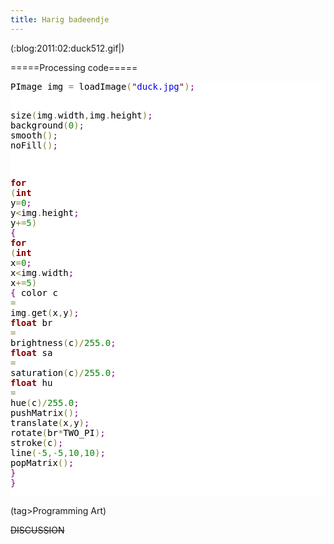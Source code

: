 ```yaml
---
title: Harig badeendje
---
```

(:blog:2011:02:duck512.gif|)

=====Processing code=====
<html>
<pre style='color:#000000;background:#ffffff;'>PImage img <span style='color:#808030; '>=</span> loadImage<span style='color:#808030; '>(</span><span style='color:#800000; '>"</span><span style='color:#0000e6; '>duck.jpg</span><span style='color:#800000; '>"</span><span style='color:#808030; '>)</span><span style='color:#800080; '>;</span>

size<span style='color:#808030; '>(</span>img<span style='color:#808030; '>.</span>width<span style='color:#808030; '>,</span>img<span style='color:#808030; '>.</span>height<span style='color:#808030; '>)</span><span style='color:#800080; '>;</span>
background<span style='color:#808030; '>(</span><span style='color:#008c00; '>0</span><span style='color:#808030; '>)</span><span style='color:#800080; '>;</span>
smooth<span style='color:#808030; '>(</span><span style='color:#808030; '>)</span><span style='color:#800080; '>;</span>
noFill<span style='color:#808030; '>(</span><span style='color:#808030; '>)</span><span style='color:#800080; '>;</span>

<span style='color:#800000; font-weight:bold; '>for</span> <span style='color:#808030; '>(</span><span style='color:#800000; font-weight:bold; '>int</span> y<span style='color:#808030; '>=</span><span style='color:#008c00; '>0</span><span style='color:#800080; '>;</span> y<span style='color:#808030; '>&lt;</span>img<span style='color:#808030; '>.</span>height<span style='color:#800080; '>;</span> y<span style='color:#808030; '>+</span><span style='color:#808030; '>=</span><span style='color:#008c00; '>5</span><span style='color:#808030; '>)</span> <span style='color:#800080; '>{</span>
  <span style='color:#800000; font-weight:bold; '>for</span> <span style='color:#808030; '>(</span><span style='color:#800000; font-weight:bold; '>int</span> x<span style='color:#808030; '>=</span><span style='color:#008c00; '>0</span><span style='color:#800080; '>;</span> x<span style='color:#808030; '>&lt;</span>img<span style='color:#808030; '>.</span>width<span style='color:#800080; '>;</span> x<span style='color:#808030; '>+</span><span style='color:#808030; '>=</span><span style='color:#008c00; '>5</span><span style='color:#808030; '>)</span> <span style='color:#800080; '>{</span>
    color c <span style='color:#808030; '>=</span> img<span style='color:#808030; '>.</span>get<span style='color:#808030; '>(</span>x<span style='color:#808030; '>,</span>y<span style='color:#808030; '>)</span><span style='color:#800080; '>;</span>
    <span style='color:#800000; font-weight:bold; '>float</span> br <span style='color:#808030; '>=</span> brightness<span style='color:#808030; '>(</span>c<span style='color:#808030; '>)</span><span style='color:#808030; '>/</span><span style='color:#008000; '>255.0</span><span style='color:#800080; '>;</span>
    <span style='color:#800000; font-weight:bold; '>float</span> sa <span style='color:#808030; '>=</span> saturation<span style='color:#808030; '>(</span>c<span style='color:#808030; '>)</span><span style='color:#808030; '>/</span><span style='color:#008000; '>255.0</span><span style='color:#800080; '>;</span>
    <span style='color:#800000; font-weight:bold; '>float</span> hu <span style='color:#808030; '>=</span> hue<span style='color:#808030; '>(</span>c<span style='color:#808030; '>)</span><span style='color:#808030; '>/</span><span style='color:#008000; '>255.0</span><span style='color:#800080; '>;</span>
    pushMatrix<span style='color:#808030; '>(</span><span style='color:#808030; '>)</span><span style='color:#800080; '>;</span>
      translate<span style='color:#808030; '>(</span>x<span style='color:#808030; '>,</span>y<span style='color:#808030; '>)</span><span style='color:#800080; '>;</span>
      rotate<span style='color:#808030; '>(</span>br<span style='color:#808030; '>*</span>TWO_PI<span style='color:#808030; '>)</span><span style='color:#800080; '>;</span>
      stroke<span style='color:#808030; '>(</span>c<span style='color:#808030; '>)</span><span style='color:#800080; '>;</span>
      line<span style='color:#808030; '>(</span><span style='color:#808030; '>-</span><span style='color:#008c00; '>5</span><span style='color:#808030; '>,</span><span style='color:#808030; '>-</span><span style='color:#008c00; '>5</span><span style='color:#808030; '>,</span><span style='color:#008c00; '>10</span><span style='color:#808030; '>,</span><span style='color:#008c00; '>10</span><span style='color:#808030; '>)</span><span style='color:#800080; '>;</span>
    popMatrix<span style='color:#808030; '>(</span><span style='color:#808030; '>)</span><span style='color:#800080; '>;</span>
  <span style='color:#800080; '>}</span>
<span style='color:#800080; '>}</span>
</pre>
</html>

(tag>Programming Art)


~~DISCUSSION~~
